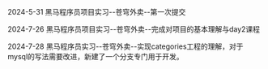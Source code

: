 2024-5-31
黑马程序员项目实习--苍穹外卖--第一次提交

2024-7-26
黑马程序员项目实习--苍穹外卖--完成对项目的基本理解与day2课程

2024-7-28
黑马程序员实习--苍穹外卖--实现categories工程的理解，对于mysql的写法需要改进，新建了一个分支专门用于开发。

